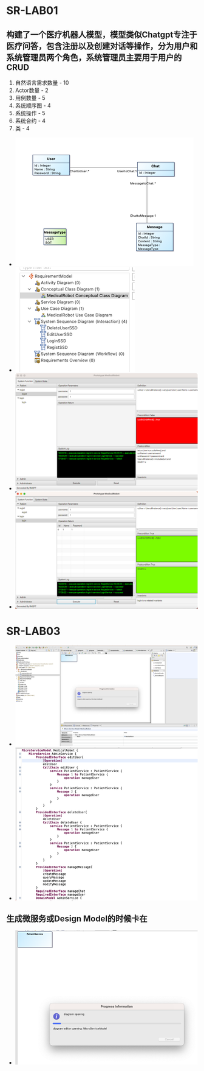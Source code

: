 # SR-LAB01

<!-- 实验报告（以项目README文件形式给出），应包含建模结果截图及简要说明、模型规模说明（自然语言需求数量、Actor数量、用例数量、系统顺序图数量、系统操作总数、系统合约数量、类数量）、需求原型化结果截图 -->
## 构建了一个医疗机器人模型，模型类似Chatgpt专注于医疗问答，包含注册以及创建对话等操作，分为用户和系统管理员两个角色，系统管理员主要用于用户的CRUD

1. 自然语言需求数量 - 10
2. Actor数量 - 2
3. 用例数量 - 5
4. 系统顺序图 - 4
5. 系统操作 - 5
6. 系统合约 - 4
7. 类 - 4

- ![Alt text](image.png)
- ![Alt text](image-1.png)
- ![Alt text](image-2.png)
- ![Alt text](image-3.png)

# SR-LAB03



- ![Alt text](image-4.png)
- ![Alt text](image-5.png)
## 生成微服务或Design Model的时候卡在
- ![Alt text](image-6.png)
